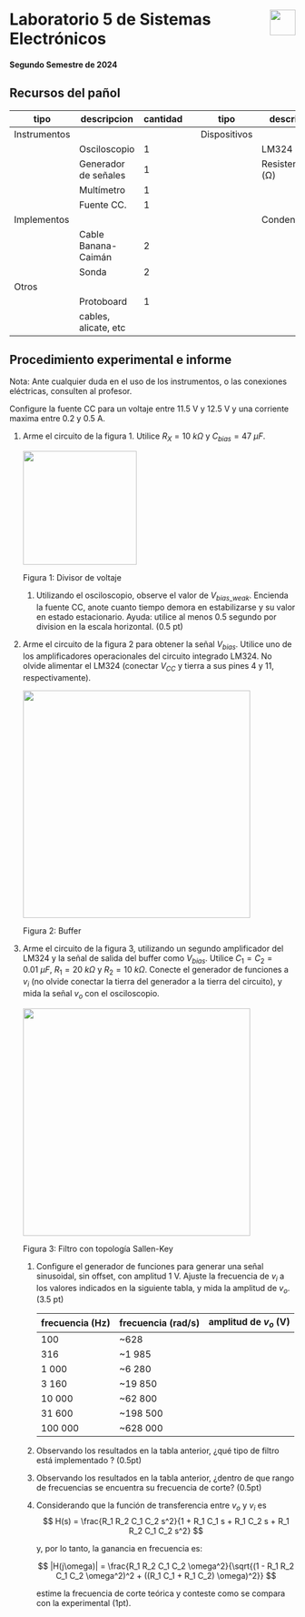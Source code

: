 # <img src="https://julianodb.github.io/SISTEMAS_ELECTRONICOS_PARA_INGENIERIA_BIOMEDICA/img/logo_fing.png?raw=true" align="right" height="45"> Laboratorio 5 de Sistemas Electrónicos
#### Segundo Semestre de 2024

## Recursos del pañol

| tipo | descripcion | cantidad | | tipo | descripcion | valor | cantidad |
| -- | -- | -- | --| -- | -- | -- | -- |
| Instrumentos |  |  | | Dispositivos |  |  |  |
|  | Osciloscopio | 1 | |  | LM324 |  | 1 |
|  | Generador de señales | 1 | |  | Resistencias (Ω) |  |  |
|  | Multímetro | 1 | |  |  | 10 k | 3 |
|  | Fuente CC. | 1 | |  | | 20 k  | 1 |
| Implementos |  |  | | | Condensadores |  |  |
|  | Cable Banana-Caimán | 2 | | |  | $0.01 \mu F$ | 2 |
|  | Sonda | 2 | | | |  $47 \mu F$ | 1 |
| Otros |  |  | |  | |  |  |
| | Protoboard | 1 | |  | | | |
| | cables, alicate, etc | | |  | | |  |

## Procedimiento experimental e informe

Nota: Ante cualquier duda en el uso de los instrumentos, o las conexiones eléctricas, consulten al profesor.

Configure la fuente CC para un voltaje entre 11.5 V y 12.5 V y una corriente maxima entre 0.2 y 0.5 A.

1. Arme el circuito de la figura 1.  Utilice $R_X = 10\ k\Omega$ y $C_{bias}=47\ \mu F$.

   <img src="https://julianodb.github.io/electronic_circuits_diagrams/half_voltage_divider.png" width="200">

   Figura 1: Divisor de voltaje

   1. Utilizando el osciloscopio, observe el valor de $V_{bias\_weak}$. Encienda la fuente CC, anote cuanto tiempo demora en estabilizarse y su valor en estado estacionario. Ayuda: utilice al menos 0.5 segundo por division en la escala horizontal. (0.5 pt)

2. Arme el circuito de la figura 2 para obtener la señal $V_{bias}$. Utilice uno de los amplificadores operacionales del circuito integrado LM324. No olvide alimentar el LM324 (conectar $V_{CC}$ y tierra a sus pines 4 y 11, respectivamente).

   <img src="https://julianodb.github.io/electronic_circuits_diagrams/buffer_vbias.png" width="400">

   Figura 2: Buffer

3. Arme el circuito de la figura 3, utilizando un segundo amplificador del LM324 y la señal de salida del buffer como $V_{bias}$. Utilice $C_1 = C_2 = 0.01\ \mu F$, $R_1 = 20\ k\Omega$ y $R_2 = 10\ k\Omega$. Conecte el generador de funciones a $v_i$ (no olvide conectar la tierra del generador a la tierra del circuito), y mida la señal $v_o$ con el osciloscopio.

   <img src="https://julianodb.github.io/electronic_circuits_diagrams/sallen_key_high_2.png" width="400">

   Figura 3: Filtro con topología Sallen-Key

   1. Configure el generador de funciones para generar una señal sinusoidal, sin offset, con amplitud 1 V. Ajuste la frecuencia de $v_i$ a los valores indicados en la siguiente tabla, y mida la amplitud de $v_o$. (3.5 pt)

        | frecuencia (Hz) | frecuencia (rad/s) | amplitud de $v_o$ (V) |
        | -- | -- | -- |
        | 100 | ~628  |  |
        | 316 | ~1 985 |  |
        | 1 000 | ~6 280  |  |
        | 3 160 | ~19 850 |  |
        | 10 000 | ~62 800  |  |
        | 31 600 | ~198 500 |  |
        | 100 000 | ~628 000  |  |

   1. Observando los resultados en la tabla anterior, ¿qué tipo de filtro está implementado ? (0.5pt)
   1. Observando los resultados en la tabla anterior, ¿dentro de que rango de frecuencias se encuentra su frecuencia de corte? (0.5pt)
   1. Considerando que la función de transferencia entre $v_o$ y $v_i$ es 
       $$ H(s) = \frac{R_1 R_2 C_1 C_2 s^2}{1 + R_1 C_1 s + R_1 C_2 s + R_1 R_2 C_1 C_2 s^2}  $$

       y, por lo tanto, la ganancia en frecuencia es:

       $$ |H(j\omega)| = \frac{R_1 R_2 C_1 C_2 \omega^2}{\sqrt{(1 - R_1 R_2 C_1 C_2 \omega^2)^2 + ((R_1 C_1 + R_1 C_2) \omega)^2}} $$

       estime la frecuencia de corte teórica y conteste como se compara con la experimental (1pt).